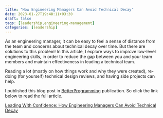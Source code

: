 ```yaml
---
title: "How Engineering Managers Can Avoid Technical Decay"
date: 2023-01-27T19:48:11+03:30
draft: false
tags: [leadership,engineering-management]
categories: [leadership]
---
```


As an engineering manager, it can be easy to feel a sense of distance from the team and concerns about technical decay over time. But there are solutions to this problem! In this article, I explore ways to improve low-level engineering skills, in order to reduce the gap between you and your team members and maintain effectiveness in leading a technical team.

Reading a lot (mostly on how things work and why they were created), re-doing (for yourself) technical design reviews, and having side projects can help.

I published this blog post in [BetterProgramming]("https://betterprogramming.pub/") publication. So click the link below to read the full article.

[Leading With Confidence: How Engineering Managers Can Avoid Technical Decay]("https://betterprogramming.pub/leading-with-confidence-how-engineering-managers-can-avoid-technical-decay-17653d115938")
